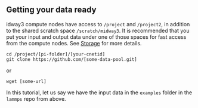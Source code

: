 ## Getting your data ready

idway3 compute nodes have access to `/project` and `/project2`, in addition to the shared scratch space `/scratch/midway3`. It is recommended that you put your input and output data under one of those spaces for fast access from the compute nodes. See [Storage](../storage/main.md) for more details.

```
cd /project/[pi-folder]/[your-cnetid]
git clone https://github.com/[some-data-pool.git]
```
or
```
wget [some-url]
```

In this tutorial, let us say we have the input data in the `examples` folder in the `lammps` repo from above.